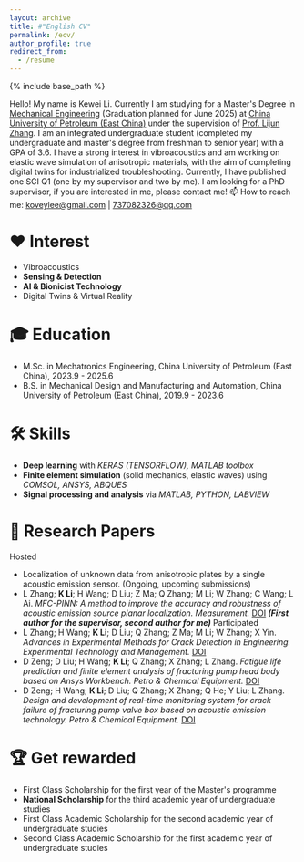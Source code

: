 ```yaml
---
layout: archive
title: #"English CV"
permalink: /ecv/
author_profile: true
redirect_from:
  - /resume
---
```


{% include base_path %}

Hello! My name is Kewei Li. Currently I am studying for a Master's Degree in [Mechanical Engineering](https://cmee.upc.edu.cn/) (Graduation planned for June 2025) at [China University of Petroleum (East China)](https://www.upc.edu.cn/) under the supervision of [Prof. Lijun Zhang](https://cmee.upc.edu.cn/2024/0304/c21292a424244/page.htm).
I am an integrated undergraduate student (completed my undergraduate and master's degree from freshman to senior year) with a GPA of 3.6. I have a strong interest in vibroacoustics and am working on elastic wave simulation of anisotropic materials, with the aim of completing digital twins for industrialized troubleshooting. Currently, I have published one SCI Q1 (one by my supervisor and two by me). I am looking for a PhD supervisor, if you are interested in me, please contact me!
📫 How to reach me: <a href='mailto:koveylee@gmail.com'>koveylee@gmail.com</a> | <a href='mailto:737082326@qq.com'>737082326@qq.com</a>

❤ Interest
======
*   Vibroacoustics
*   **Sensing & Detection**
*   **AI & Bionicist Technology**
*   Digital Twins & Virtual Reality

🎓 Education
======
*   M.Sc. in Mechatronics Engineering, China University of Petroleum (East China), 2023.9 - 2025.6
*   B.S. in Mechanical Design and Manufacturing and Automation, China University of Petroleum (East China), 2019.9 - 2023.6

🛠 Skills
======
*   **Deep learning** with *KERAS (TENSORFLOW), MATLAB toolbox*
*   **Finite element simulation** (solid mechanics, elastic waves) using *COMSOL, ANSYS, ABQUES*
*   **Signal processing and analysis** via *MATLAB, PYTHON, LABVIEW*

📕 Research Papers
======
Hosted
*   Localization of unknown data from anisotropic plates by a single acoustic emission sensor. (Ongoing, upcoming submissions)
*   L Zhang; **K Li**; H Wang; D Liu; Z Ma; Q Zhang; M Li; W Zhang; C Wang; L Ai. *MFC-PINN: A method to improve the accuracy and robustness of acoustic emission source planar localization. Measurement.* [DOI](https://www.sciencedirect.com/science/article/pii/S0263224124008807/)
    ***(First author for the supervisor, second author for me)***
Participated
*   L Zhang; H Wang; **K Li**; D Liu; Q Zhang; Z Ma; M Li; W Zhang; X Yin. *Advances in Experimental Methods for Crack Detection in Engineering. Experimental Technology and Management.* [DOI](https://chn.oversea.cnki.net/KCMS/detail/detail.aspx?dbcode=CJFD&dbname=CJFDLAST2024&filename=SYJL202401001&uniplatform=OVERSEA&v=XIfqTPdfigxVNJux2nWA5a8WlN_ZamEAVhcNyUnUrzkjgxjP_xl1kukTkwvCGurk/)
*   D Zeng; D Liu; H Wang; **K Li**; Q Zhang; X Zhang; L Zhang. *Fatigue life prediction and finite element analysis of fracturing pump head body based on Ansys Workbench. 
Petro & Chemical Equipment.* [DOI](https://chn.oversea.cnki.net/KCMS/detail/detail.aspx?dbcode=CJFD&dbname=CJFDLAST2023&filename=HSFF202310002&uniplatform=OVERSEA&v=wpgFIKwFzWgRZ7sLnUgaNvOqTsujcnGnn-0HvIqN0UL7nV_g_RUM8y-apQQtT9NH/)
*   D Zeng; H Wang; **K Li**; D Liu; Q Zhang; X Zhang; Q He; Y Liu; L Zhang. *Design and development of real-time monitoring system for crack failure of fracturing pump valve box based on acoustic emission technology. Petro & Chemical Equipment.* [DOI](https://chn.oversea.cnki.net/KCMS/detail/detail.aspx?dbcode=CJFD&dbname=CJFDLAST2023&filename=HSFF202308042&uniplatform=OVERSEA&v=wpgFIKwFzWip6EGYSqP5150dxRQddmnclObEpEd-k4a1PjKfDkC10FRCerVnc7uL/)

🏆 Get rewarded
======
*   First Class Scholarship for the first year of the Master's programme
*   **National Scholarship** for the third academic year of undergraduate studies
*   First Class Academic Scholarship for the second academic year of undergraduate studies
*   Second Class Academic Scholarship for the first academic year of undergraduate studies
